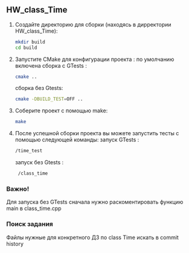## HW_class_Time 
1. Создайте директорию для сборки (находясь в дирректории HW_class_Time):
   ```sh
   mkdir build
   cd build
   ```
2. Запустите CMake для конфигурации проекта :
   по умолчанию включена сборка с GTests :
   ```sh
   cmake ..
   ```
   сборка без Gtests:
   ```sh
   cmake -DBUILD_TEST=OFF ..
   ```

3. Соберите проект с помощью make:
   ```sh
   make
   ```
4. После успешной сборки проекта вы можете запустить тесты с помощью следующей команды:
   запуск GTests :
   ```sh
   /time_test
   ```
   запуск без Gtests :
   ```sh
    /class_time
   ```

### Важно! 
Для запуска без GTests сначала нужно раскоментировать функцию main в class_time.cpp

### Поиск задания
Файлы нужные для конкретного ДЗ по class Time искать в commit history
